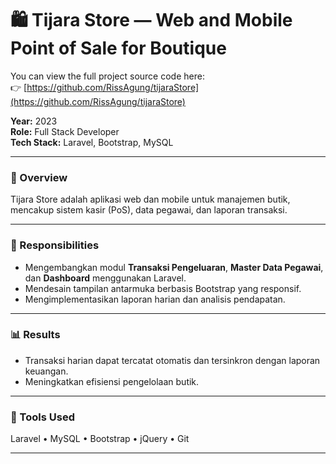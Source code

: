# 🛍️ Tijara Store — Web and Mobile Point of Sale for Boutique
You can view the full project source code here:  
👉 [https://github.com/RissAgung/tijaraStore](https://github.com/RissAgung/tijaraStore)<br>

**Year:** 2023  
**Role:** Full Stack Developer  
**Tech Stack:** Laravel, Bootstrap, MySQL  

---

### 🧩 Overview
Tijara Store adalah aplikasi web dan mobile untuk manajemen butik, mencakup sistem kasir (PoS), data pegawai, dan laporan transaksi.

---

### 🧠 Responsibilities
- Mengembangkan modul **Transaksi Pengeluaran**, **Master Data Pegawai**, dan **Dashboard** menggunakan Laravel.  
- Mendesain tampilan antarmuka berbasis Bootstrap yang responsif.  
- Mengimplementasikan laporan harian dan analisis pendapatan.

<!-- ---

### ⚙️ Technical Challenges & Solutions
- **Masalah:** Proses laporan harian lambat pada volume data besar.  
  **Solusi:** Menggunakan server-side pagination dan query agregat efisien.  
- **Masalah:** UI kurang responsif di perangkat mobile.  
  **Solusi:** Mengoptimalkan layout menggunakan Bootstrap grid system. -->

---

### 📊 Results
- Transaksi harian dapat tercatat otomatis dan tersinkron dengan laporan keuangan.  
- Meningkatkan efisiensi pengelolaan butik.

---

### 🧰 Tools Used
Laravel • MySQL • Bootstrap • jQuery • Git

---

<!-- ### 🖼️ Screenshots

![Cloud Architecture](../images/clouad_arsitektur.PNG)
![RapidRoad Dashboard](../images/rapidroad-dashboard.png)
*Dashboard view showing AI-based damage classification results.*

![API Test on Postman](../images/rapidroad-api.png)
*API testing during development.*

---

### 🎥 Video

![explanation Project on youtube](../images/capstone_ppt.PNG)(https://youtu.be/GLpPmcg6FLo?si=elMusrpdzC1RUUqZ)
[![Watch the demo on YouTube](../images/youtube-thumbnail.png)](https://www.youtube.com/watch?v=YOUR_VIDEO_ID)
*Click the thumbnail or [watch it directly here](https://www.youtube.com/watch?v=YOUR_VIDEO_ID).* -->
